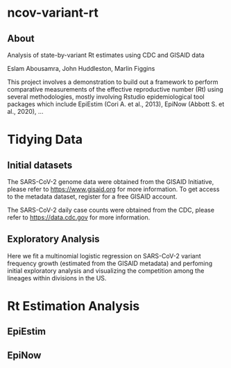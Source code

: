 # ncov-variant-rt
## About
Analysis of state-by-variant Rt estimates using CDC and GISAID data

Eslam Abousamra, John Huddleston, Marlin Figgins

This project involves a demonstration to build out a framework to perform comparative measurements of the effective reproductive number (Rt) using several methodologies, mostly involving Rstudio epidemiological tool packages which include EpiEstim (Cori A. et al., 2013), EpiNow (Abbott S. et al., 2020), ...

# Tidying Data

## Initial datasets

The SARS-CoV-2 genome data were obtained from the GISAID Initiative, please refer to https://www.gisaid.org for more information. To get access to the metadata dataset, register for a free GISAID account.

The SARS-CoV-2 daily case counts were obtained from the CDC, please refer to https://data.cdc.gov for more information.













## Exploratory Analysis

Here we fit a multinomial logistic regression on SARS-CoV-2 variant frequency growth (estimated from the GISAID metadata) and perfoming initial exploratory analysis and visualizing the competition among the lineages within divisions in the US. 















# Rt Estimation Analysis

## EpiEstim





















## EpiNow





















